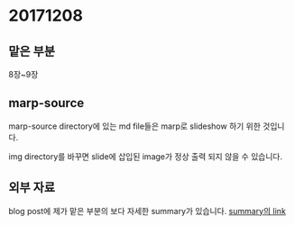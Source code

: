 # 20171208

## 맡은 부분

8장~9장

## marp-source

marp-source directory에 있는 md file들은 marp로 slideshow 하기 위한 것입니다.

img directory를 바꾸면 slide에 삽입된 image가 정상 출력 되지 않을 수 있습니다.

## 외부 자료

blog post에 제가 맡은 부분의 보다 자세한 summary가 있습니다.
[summary의 link](https://march23hare.github.io/categories/book-study/http-network-basic/)